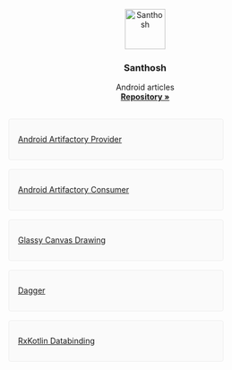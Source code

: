 <html>

<style>
	.card {
    border-radius: 4px;
    border: 1px solid #eee;
    background-color: #fafafa;
    width: 350px;
    height: 40px;
    margin: 0 8px 16px;
    padding: 16px;
    display: flex;
    flex-direction: row;
    justify-content: left;
    align-items: center;
    transition: all 0.2s ease-in-out;
    line-height: 24px;
  }
</style>

<p align="center">
  <a href="https://github.com/shettigarsanthosh">
    <img src="https://avatars1.githubusercontent.com/u/52244500?v=4" alt="Santhosh" width="72" height="72">
  </a>
</p>

<h3 align="center">Santhosh</h3>

<p align="center">
  Android articles
  <br>
  <a href="https://github.com/LearnKotlin"><strong>Repository »</strong></a>
  <br>
  <br>
</p>

<div class="card" >
  <a target="_blank" rel="noopener" href="https://learnkotlin.github.io/AndroidArtifactoryProvider/">
    <span class="repo">Android Artifactory Provider</span>
   </a>
</div>

<div class="card" >
  <a target="_blank" rel="noopener" href="https://github.com/LearnKotlin/AndroidArtifactoryConsumer">
    <span class="repo">Android Artifactory Consumer</span>
   </a>
</div>

<div class="card" >
  <a target="_blank" rel="noopener" href="https://github.com/LearnKotlin/GlassyCanvasDraw">
    <span class="repo">Glassy Canvas Drawing</span>
   </a>
</div>

<div class="card" >
  <a target="_blank" rel="noopener" href="https://github.com/LearnKotlin/Dagger">
    <span class="repo">Dagger</span>
   </a>
</div>

<div class="card" >
  <a target="_blank" rel="noopener" href="https://github.com/LearnKotlin/RxKotlinDataBinding">
    <span class="repo">RxKotlin Databinding</span>
   </a>
</div>

</html>
